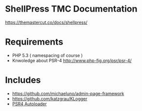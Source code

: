 # ShellPress TMC Documentation
https://themastercut.co/docs/shellpress/

# Requirements
- PHP 5.3 ( namespacing of course )
- Knwoledge about PSR-4 http://www.php-fig.org/psr/psr-4/

# Includes
- https://github.com/michaeluno/admin-page-framework
- https://github.com/katzgrau/KLogger
- [PSR4 Autoloader](https://github.com/php-fig/fig-standards/blob/master/accepted/PSR-4-autoloader.md)

